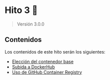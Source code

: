 # Hito 3 :pushpin:
> Versión 3.0.0

## Contenidos
Los contenidos de este hito serán los siguientes:
- [Elección del contenedor base](./hito3-1.md)
- [Subida a DockerHub](./hito3-2.md)
- [Uso de GitHub Container Registry](./hito3-3.md)